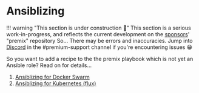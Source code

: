 # Ansiblizing

!!! warning "This section is under construction :hammer:"
    This section is a serious work-in-progress, and reflects the current development on the [sponsors](https://github.com/sponsors/funkypenguin)' "premix" repository
    So... There may be errors and inaccuracies. Jump into [Discord](http://chat.funkypenguin.co.nz) in the #premium-support channel if you're encountering issues 😁

So you want to add a recipe to the the premix playbook which is not yet an Ansible role? Read on for details...

1. [Ansiblizing for Docker Swarm](/premix/ansiblizing/swarm/)
2. [Ansiblizing for Kubernetes (flux)](/premix/ansiblizing/kubernetes/)